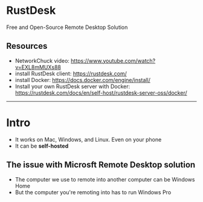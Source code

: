 # RustDesk

Free and Open-Source Remote Desktop Solution

## Resources

- NetworkChuck video: https://www.youtube.com/watch?v=EXL8mMUXs88
- install RustDesk client: https://rustdesk.com/
- install Docker: https://docs.docker.com/engine/install/
- Install your own RustDesk server with Docker: https://rustdesk.com/docs/en/self-host/rustdesk-server-oss/docker/

---

# Intro

- It works on Mac, Windows, and Linux. Even on your phone
- It can be **self-hosted**

## The issue with Microsft Remote Desktop solution

- The computer we use to remote into another computer can be Windows Home
- But the computer you're remoting into has to run Windows Pro
